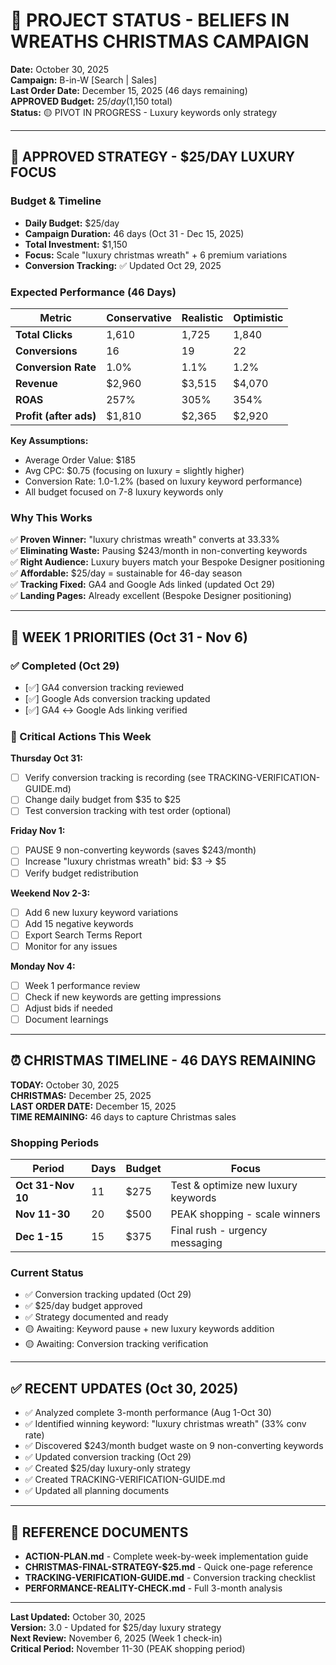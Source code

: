# 🎄 PROJECT STATUS - BELIEFS IN WREATHS CHRISTMAS CAMPAIGN

**Date:** October 30, 2025  
**Campaign:** B-in-W [Search | Sales]  
**Last Order Date:** December 15, 2025 (46 days remaining)  
**APPROVED Budget:** $25/day ($1,150 total)  
**Status:** 🟡 PIVOT IN PROGRESS - Luxury keywords only strategy

---

## 🎯 APPROVED STRATEGY - $25/DAY LUXURY FOCUS

### Budget & Timeline
- **Daily Budget:** $25/day
- **Campaign Duration:** 46 days (Oct 31 - Dec 15, 2025)
- **Total Investment:** $1,150
- **Focus:** Scale "luxury christmas wreath" + 6 premium variations
- **Conversion Tracking:** ✅ Updated Oct 29, 2025

### Expected Performance (46 Days)

| Metric | Conservative | Realistic | Optimistic |
|--------|-------------|-----------|------------|
| **Total Clicks** | 1,610 | 1,725 | 1,840 |
| **Conversions** | 16 | 19 | 22 |
| **Conversion Rate** | 1.0% | 1.1% | 1.2% |
| **Revenue** | $2,960 | $3,515 | $4,070 |
| **ROAS** | 257% | 305% | 354% |
| **Profit (after ads)** | $1,810 | $2,365 | $2,920 |

**Key Assumptions:**
- Average Order Value: $185
- Avg CPC: $0.75 (focusing on luxury = slightly higher)
- Conversion Rate: 1.0-1.2% (based on luxury keyword performance)
- All budget focused on 7-8 luxury keywords only

### Why This Works

✅ **Proven Winner:** "luxury christmas wreath" converts at 33.33%  
✅ **Eliminating Waste:** Pausing $243/month in non-converting keywords  
✅ **Right Audience:** Luxury buyers match your Bespoke Designer positioning  
✅ **Affordable:** $25/day = sustainable for 46-day season  
✅ **Tracking Fixed:** GA4 and Google Ads linked (updated Oct 29)  
✅ **Landing Pages:** Already excellent (Bespoke Designer positioning)

---

## 🚨 WEEK 1 PRIORITIES (Oct 31 - Nov 6)

### ✅ Completed (Oct 29)
- [✅] GA4 conversion tracking reviewed
- [✅] Google Ads conversion tracking updated
- [✅] GA4 ↔ Google Ads linking verified

### 🔴 Critical Actions This Week

**Thursday Oct 31:**
- [ ] Verify conversion tracking is recording (see TRACKING-VERIFICATION-GUIDE.md)
- [ ] Change daily budget from $35 to $25
- [ ] Test conversion tracking with test order (optional)

**Friday Nov 1:**
- [ ] PAUSE 9 non-converting keywords (saves $243/month)
- [ ] Increase "luxury christmas wreath" bid: $3 → $5
- [ ] Verify budget redistribution

**Weekend Nov 2-3:**
- [ ] Add 6 new luxury keyword variations
- [ ] Add 15 negative keywords
- [ ] Export Search Terms Report
- [ ] Monitor for any issues

**Monday Nov 4:**
- [ ] Week 1 performance review
- [ ] Check if new keywords are getting impressions
- [ ] Adjust bids if needed
- [ ] Document learnings

---

## ⏰ CHRISTMAS TIMELINE - 46 DAYS REMAINING

**TODAY:** October 30, 2025  
**CHRISTMAS:** December 25, 2025  
**LAST ORDER DATE:** December 15, 2025  
**TIME REMAINING:** 46 days to capture Christmas sales

### Shopping Periods

| Period | Days | Budget | Focus |
|--------|------|--------|-------|
| **Oct 31-Nov 10** | 11 | $275 | Test & optimize new luxury keywords |
| **Nov 11-30** | 20 | $500 | PEAK shopping - scale winners |
| **Dec 1-15** | 15 | $375 | Final rush - urgency messaging |

### Current Status
- ✅ Conversion tracking updated (Oct 29)
- ✅ $25/day budget approved
- ✅ Strategy documented and ready
- 🟡 Awaiting: Keyword pause + new luxury keywords addition
- 🟡 Awaiting: Conversion tracking verification

---

## ✅ RECENT UPDATES (Oct 30, 2025)

- ✅ Analyzed complete 3-month performance (Aug 1-Oct 30)
- ✅ Identified winning keyword: "luxury christmas wreath" (33% conv rate)
- ✅ Discovered $243/month budget waste on 9 non-converting keywords
- ✅ Updated conversion tracking (Oct 29)
- ✅ Created $25/day luxury-only strategy
- ✅ Created TRACKING-VERIFICATION-GUIDE.md
- ✅ Updated all planning documents

---

## 📂 REFERENCE DOCUMENTS

- **ACTION-PLAN.md** - Complete week-by-week implementation guide
- **CHRISTMAS-FINAL-STRATEGY-$25.md** - Quick one-page reference
- **TRACKING-VERIFICATION-GUIDE.md** - Conversion tracking checklist
- **PERFORMANCE-REALITY-CHECK.md** - Full 3-month analysis

---

**Last Updated:** October 30, 2025  
**Version:** 3.0 - Updated for $25/day luxury strategy  
**Next Review:** November 6, 2025 (Week 1 check-in)  
**Critical Period:** November 11-30 (PEAK shopping period)
